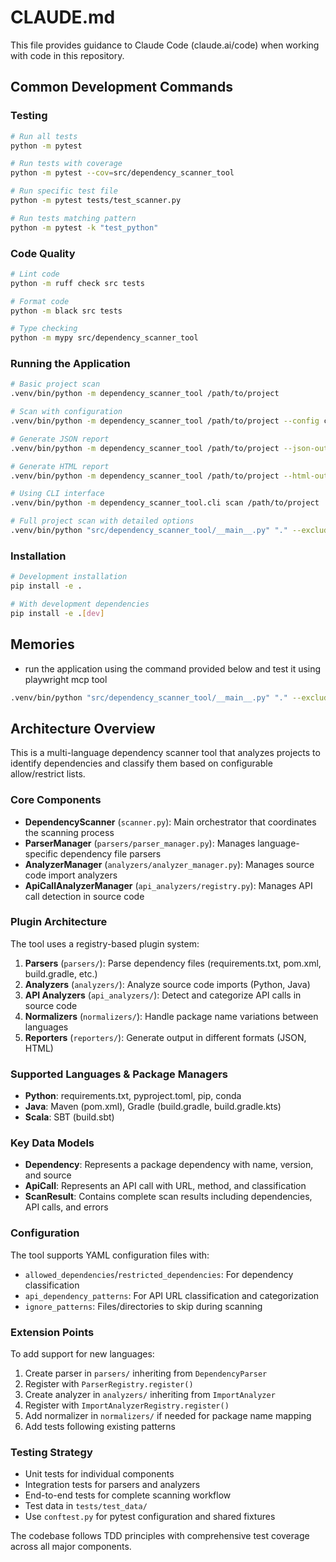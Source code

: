 # CLAUDE.md

This file provides guidance to Claude Code (claude.ai/code) when working with code in this repository.

## Common Development Commands

### Testing
```bash
# Run all tests
python -m pytest

# Run tests with coverage
python -m pytest --cov=src/dependency_scanner_tool

# Run specific test file
python -m pytest tests/test_scanner.py

# Run tests matching pattern
python -m pytest -k "test_python"
```

### Code Quality
```bash
# Lint code
python -m ruff check src tests

# Format code  
python -m black src tests

# Type checking
python -m mypy src/dependency_scanner_tool
```

### Running the Application
```bash
# Basic project scan
.venv/bin/python -m dependency_scanner_tool /path/to/project

# Scan with configuration
.venv/bin/python -m dependency_scanner_tool /path/to/project --config config.yaml

# Generate JSON report
.venv/bin/python -m dependency_scanner_tool /path/to/project --json-output results.json

# Generate HTML report
.venv/bin/python -m dependency_scanner_tool /path/to/project --html-output report.html

# Using CLI interface
.venv/bin/python -m dependency_scanner_tool.cli scan /path/to/project

# Full project scan with detailed options
.venv/bin/python "src/dependency_scanner_tool/__main__.py" "." --exclude ".venv" --exclude ".venv-win" --exclude "*_cache" --exclude ".pyc" --html-output "dependency-report.html" --category-config "sample_categories.json" --config "config.yaml"
```

### Installation
```bash
# Development installation
pip install -e .

# With development dependencies
pip install -e .[dev]
```

## Memories

- run the application using the command provided below and test it using playwright mcp tool

```bash
.venv/bin/python "src/dependency_scanner_tool/__main__.py" "." --exclude ".venv" --exclude ".venv-win" --exclude "*_cache" --exclude ".pyc" --html-output "dependency-report.html" --category-config "sample_categories.json" --config "config.yaml"
```

## Architecture Overview

This is a multi-language dependency scanner tool that analyzes projects to identify dependencies and classify them based on configurable allow/restrict lists.

### Core Components

- **DependencyScanner** (`scanner.py`): Main orchestrator that coordinates the scanning process
- **ParserManager** (`parsers/parser_manager.py`): Manages language-specific dependency file parsers
- **AnalyzerManager** (`analyzers/analyzer_manager.py`): Manages source code import analyzers
- **ApiCallAnalyzerManager** (`api_analyzers/registry.py`): Manages API call detection in source code

### Plugin Architecture

The tool uses a registry-based plugin system:

1. **Parsers** (`parsers/`): Parse dependency files (requirements.txt, pom.xml, build.gradle, etc.)
2. **Analyzers** (`analyzers/`): Analyze source code imports (Python, Java)
3. **API Analyzers** (`api_analyzers/`): Detect and categorize API calls in source code
4. **Normalizers** (`normalizers/`): Handle package name variations between languages
5. **Reporters** (`reporters/`): Generate output in different formats (JSON, HTML)

### Supported Languages & Package Managers

- **Python**: requirements.txt, pyproject.toml, pip, conda
- **Java**: Maven (pom.xml), Gradle (build.gradle, build.gradle.kts)
- **Scala**: SBT (build.sbt)

### Key Data Models

- **Dependency**: Represents a package dependency with name, version, and source
- **ApiCall**: Represents an API call with URL, method, and classification
- **ScanResult**: Contains complete scan results including dependencies, API calls, and errors

### Configuration

The tool supports YAML configuration files with:
- `allowed_dependencies`/`restricted_dependencies`: For dependency classification
- `api_dependency_patterns`: For API URL classification and categorization
- `ignore_patterns`: Files/directories to skip during scanning

### Extension Points

To add support for new languages:

1. Create parser in `parsers/` inheriting from `DependencyParser`
2. Register with `ParserRegistry.register()`
3. Create analyzer in `analyzers/` inheriting from `ImportAnalyzer` 
4. Register with `ImportAnalyzerRegistry.register()`
5. Add normalizer in `normalizers/` if needed for package name mapping
6. Add tests following existing patterns

### Testing Strategy

- Unit tests for individual components
- Integration tests for parsers and analyzers  
- End-to-end tests for complete scanning workflow
- Test data in `tests/test_data/`
- Use `conftest.py` for pytest configuration and shared fixtures

The codebase follows TDD principles with comprehensive test coverage across all major components.